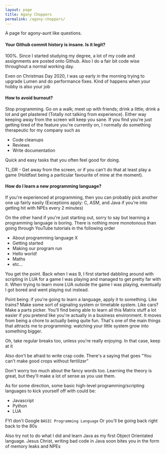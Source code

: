```yaml
---
layout: page
title: Agony Choppers
permalink: /agony-choppers/
---
```

A page for agony-aunt like questions.

#### Your Github commit history is insane. Is it legit?
100%. Since I started studying my degree, a lot of my code and assignments are posted onto Github. Also I do a fair bit 
code wise throughout a normal working day.

Even on Christmas Day 2020, I was up early in the morning trying to upgrade Lumen and do performance fixes. Kind of happens when 
your hobby is also your job

#### How to avoid burnout?
Stop programming. Go on a walk; meet up with friends; drink a little; drink a lot and get plastered (Totally not talking from experience). 
Either way keeping away from the screen will keep you sane. If you find you're just getting tired of the feature you're currently on, 
I normally do something therapeutic for my company such as 

- Code cleanups
- Reviews
- Write documentation

Quick and easy tasks that you often feel good for doing.

TL;DR - Get away from the screen, or if you can't do that at least play a game (Holdfast being a particular favourite of mine at the moment).

#### How do I learn a new programming language?
If you're experienced at programming, then you can probably pick another one up fairly easily (Exceptions apply: C, ASM,
and Java if you're into getting hit with NPEs every 2 minutes)

On the other hand if you're just starting out, sorry to say but learning a programming language is boring. There is nothing more
monotonous than going through YouTube tutorials in the following order

- About programming language X
- Getting started
- Making our program run
- Hello world!
- Maths
- etc...

You get the point. Back when I was 9, I first started dabbling around with scripting in LUA for a game I was playing and 
managed to get pretty far with it. When trying to learn more LUA outside the game I was playing, eventually I got bored 
and went playing out instead. 

Point being: if you're going to learn a language, apply it to something. Like trains? Make some sort of signaling system or 
timetable system. Like cars? Make a parts picker. You'll find being able to learn all this Matrix stuff a lot easier if you pretend like
you're actually in a business environment. It moves from being a chore to actually being quite fun. That's one of the main things that 
attracts me to programming: watching your little system grow into something bigger.

Oh, take regular breaks too, unless you're really enjoying. In that case, keep at it

Also don't be afraid to write crap code. There's a saying that goes "You can't make good crops without fertilizer"

Don't worry too much about the fancy words too. Learning the theory is great, but they'll make a lot of sense as you use them.

As for some direction, some basic high-level programming/scripting languages to kick yourself off with could be:

- Javascript
- Python
- LUA

FYI don't Google `BASIC Programming Language` Or you'll be going back right back to the 80s

Also try not to do what I did and learn Java as my first Object Orientated language. Jesus Christ, writing bad code in Java soon 
bites you in the form of memory leaks and NPEs
